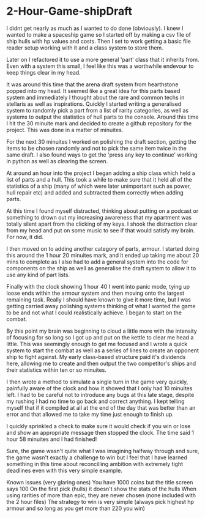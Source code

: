 # 2-Hour-Game-shipDraft
I didnt get nearly as much as I wanted to do done (obviously). I knew I wanted to make a spaceship game so I started off by making a csv file of ship hulls with hp values and costs. Then I set to work getting a basic file reader setup working with it and a class system to store them.

Later on I refactored it to use a more general 'part' class that it inherits from. Even with a system this small, I feel like this was a worthwhile endevour to keep things clear in my head.

It was around this time that the arena draft system from hearthstone popped into my head. It seemed like a great idea for this parts based system and immediately I thought about the rare and common techs in stellaris as well as inspirations.
Quickly I started writing a generalised system to randomly pick a part from a list of rarity categories, as well as systems to output the statistics of hull parts to the console. Around this time I hit the 30 minuite mark and decided to create a github repository for the project. This was done in a matter of minuites.

For the next 30 minuites I worked on polishing the draft section, getting the items to be chosen randomly and not to pick the same item twice in the same draft. I also found ways to get the 'press any key to continue' working in python as well as clearing the screen.

At around an hour into the project I began adding a ship class which held a list of parts and a hull. This took a while to make sure that it held all of the statistics of a ship (many of which were later unimportant such as power, hull repair etc) and added and subtracted them correctly when adding parts.

At this time I found myself distracted, thinking about putting on a podcast or something to drown out my increasing awareness that my apartment was totally silent apart from the clicking of my keys. I shook the distraction clear from my head and put on some music to see if that would satisfy my brain. For now, it did.

I then moved on to adding another category of parts, armour. I started doing this around the 1 hour 20 minuites mark, and it ended up taking me about 20 mins to complete as I also had to add a general system into the code for components on the ship as well as generalise the draft system to allow it to use any kind of part lists.

Finally with the clock showing 1 hour 40 I went into panic mode, tying up loose ends within the armour system and then moving onto the largest remaining task. Really I should have known to give it more time, but I was getting carried away polishing systems thinking of what I wanted the game to be and not what I could realistically achieve. I began to start on the combat.

By this point my brain was beginning to cloud a little more with the intensity of focusing for so long so I got up and put on the kettle to clear me head a little. This was seemingly enough to get me focused and I wrote a quick system to start the combat as well as a series of lines to create an opponent ship to fight against. My early class-based structure paid it's dividends here, allowing me to create and then output the two competitor's ships and their statistics within ten or so minuites.

I then wrote a method to simulate a single turn in the game very quickly, painfully aware of the clock and how it showed that I only had 10 minuites left. I had to be careful not to introduce any bugs at this late stage, despite my rushing I had no time to go back and correct anything. I kept telling myself that if it compiled at all at the end of the day that was better than an error and that allowed me to take my time just enough to finish up.

I quickly sprinkled a check to make sure it would check if you win or lose and show an appropriate message then stopped the clock. The time said 1 hour 58 minuites and I had finished! 

Sure, the game wasn't quite what I was imagining halfway through and sure, the game wasn't exactly a challenge to win but I feel that I have learned something in this time about reconcilling ambition with extremely tight deadlines even with this very simple example.

Known issues (very glaring ones)
You have 1000 coins but the title screen says 100
On the first pick (hulls) it doesn't show the stats of the hulls
When using rarities of more than epic, they are never chosen (none included with the 2 hour files)
The strategy to win is very simple (always pick highest hp armour and so long as you get more than 220 you win)

